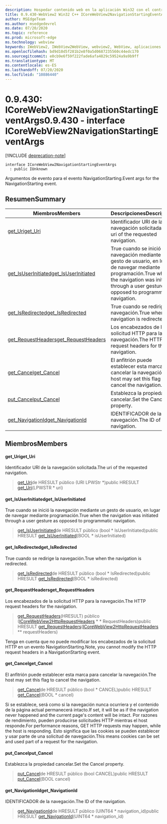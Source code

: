 ```yaml
---
description: Hospedar contenido web en la aplicación Win32 con el control Microsoft Edge WebView2
title: 0.9.430-WebView2 Win32 C++ ICoreWebView2NavigationStartingEventArgs
author: MSEdgeTeam
ms.author: msedgedevrel
ms.date: 07/20/2020
ms.topic: reference
ms.prod: microsoft-edge
ms.technology: webview
keywords: IWebView2, IWebView2WebView, webview2, WebView, aplicaciones Win32, Win32, Edge, ICoreWebView2, ICoreWebView2Host, control de explorador, HTML Edge
ms.openlocfilehash: bd9d10d5f281b2e8f0a5d0687235560c44edc170
ms.sourcegitcommit: e0cb9e6f59f222fade6afa4829c59524a9a9b9ff
ms.translationtype: MT
ms.contentlocale: es-ES
ms.lasthandoff: 07/20/2020
ms.locfileid: "10886440"
---
```

# <span data-ttu-id="1cb39-104">0.9.430: ICoreWebView2NavigationStartingEventArgs</span><span class="sxs-lookup"><span data-stu-id="1cb39-104">0.9.430 - interface ICoreWebView2NavigationStartingEventArgs</span></span> 

[!INCLUDE [deprecation-note](../../includes/deprecation-note.md)]

```
interface ICoreWebView2NavigationStartingEventArgs
  : public IUnknown
```

<span data-ttu-id="1cb39-105">Argumentos de evento para el evento NavigationStarting.</span><span class="sxs-lookup"><span data-stu-id="1cb39-105">Event args for the NavigationStarting event.</span></span>

## <span data-ttu-id="1cb39-106">Resumen</span><span class="sxs-lookup"><span data-stu-id="1cb39-106">Summary</span></span>

 <span data-ttu-id="1cb39-107">Miembros</span><span class="sxs-lookup"><span data-stu-id="1cb39-107">Members</span></span>                        | <span data-ttu-id="1cb39-108">Descripciones</span><span class="sxs-lookup"><span data-stu-id="1cb39-108">Descriptions</span></span>
--------------------------------|---------------------------------------------
[<span data-ttu-id="1cb39-109">get_Uri</span><span class="sxs-lookup"><span data-stu-id="1cb39-109">get_Uri</span></span>](#get_uri) | <span data-ttu-id="1cb39-110">Identificador URI de la navegación solicitada.</span><span class="sxs-lookup"><span data-stu-id="1cb39-110">The uri of the requested navigation.</span></span>
[<span data-ttu-id="1cb39-111">get_IsUserInitiated</span><span class="sxs-lookup"><span data-stu-id="1cb39-111">get_IsUserInitiated</span></span>](#get_isuserinitiated) | <span data-ttu-id="1cb39-112">True cuando se inició la navegación mediante un gesto de usuario, en lugar de navegar mediante programación.</span><span class="sxs-lookup"><span data-stu-id="1cb39-112">True when the navigation was initiated through a user gesture as opposed to programmatic navigation.</span></span>
[<span data-ttu-id="1cb39-113">get_IsRedirected</span><span class="sxs-lookup"><span data-stu-id="1cb39-113">get_IsRedirected</span></span>](#get_isredirected) | <span data-ttu-id="1cb39-114">True cuando se redirige la navegación.</span><span class="sxs-lookup"><span data-stu-id="1cb39-114">True when the navigation is redirected.</span></span>
[<span data-ttu-id="1cb39-115">get_RequestHeaders</span><span class="sxs-lookup"><span data-stu-id="1cb39-115">get_RequestHeaders</span></span>](#get_requestheaders) | <span data-ttu-id="1cb39-116">Los encabezados de la solicitud HTTP para la navegación.</span><span class="sxs-lookup"><span data-stu-id="1cb39-116">The HTTP request headers for the navigation.</span></span>
[<span data-ttu-id="1cb39-117">get_Cancel</span><span class="sxs-lookup"><span data-stu-id="1cb39-117">get_Cancel</span></span>](#get_cancel) | <span data-ttu-id="1cb39-118">El anfitrión puede establecer esta marca para cancelar la navegación.</span><span class="sxs-lookup"><span data-stu-id="1cb39-118">The host may set this flag to cancel the navigation.</span></span>
[<span data-ttu-id="1cb39-119">put_Cancel</span><span class="sxs-lookup"><span data-stu-id="1cb39-119">put_Cancel</span></span>](#put_cancel) | <span data-ttu-id="1cb39-120">Establezca la propiedad cancelar.</span><span class="sxs-lookup"><span data-stu-id="1cb39-120">Set the Cancel property.</span></span>
[<span data-ttu-id="1cb39-121">get_NavigationId</span><span class="sxs-lookup"><span data-stu-id="1cb39-121">get_NavigationId</span></span>](#get_navigationid) | <span data-ttu-id="1cb39-122">IDENTIFICADOR de la navegación.</span><span class="sxs-lookup"><span data-stu-id="1cb39-122">The ID of the navigation.</span></span>

## <span data-ttu-id="1cb39-123">Miembros</span><span class="sxs-lookup"><span data-stu-id="1cb39-123">Members</span></span>

#### <span data-ttu-id="1cb39-124">get_Uri</span><span class="sxs-lookup"><span data-stu-id="1cb39-124">get_Uri</span></span> 

<span data-ttu-id="1cb39-125">Identificador URI de la navegación solicitada.</span><span class="sxs-lookup"><span data-stu-id="1cb39-125">The uri of the requested navigation.</span></span>

> <span data-ttu-id="1cb39-126">[get_Uri](#get_uri)de HRESULT público (URI LPWStr \*)</span><span class="sxs-lookup"><span data-stu-id="1cb39-126">public HRESULT [get_Uri](#get_uri)(LPWSTR \* uri)</span></span>

#### <span data-ttu-id="1cb39-127">get_IsUserInitiated</span><span class="sxs-lookup"><span data-stu-id="1cb39-127">get_IsUserInitiated</span></span> 

<span data-ttu-id="1cb39-128">True cuando se inició la navegación mediante un gesto de usuario, en lugar de navegar mediante programación.</span><span class="sxs-lookup"><span data-stu-id="1cb39-128">True when the navigation was initiated through a user gesture as opposed to programmatic navigation.</span></span>

> <span data-ttu-id="1cb39-129">[get_IsUserInitiated](#get_isuserinitiated)de HRESULT público (bool \* IsUserInitiated)</span><span class="sxs-lookup"><span data-stu-id="1cb39-129">public HRESULT [get_IsUserInitiated](#get_isuserinitiated)(BOOL \* isUserInitiated)</span></span>

#### <span data-ttu-id="1cb39-130">get_IsRedirected</span><span class="sxs-lookup"><span data-stu-id="1cb39-130">get_IsRedirected</span></span> 

<span data-ttu-id="1cb39-131">True cuando se redirige la navegación.</span><span class="sxs-lookup"><span data-stu-id="1cb39-131">True when the navigation is redirected.</span></span>

> <span data-ttu-id="1cb39-132">[get_IsRedirected](#get_isredirected)de HRESULT público (bool \* IsRedirected)</span><span class="sxs-lookup"><span data-stu-id="1cb39-132">public HRESULT [get_IsRedirected](#get_isredirected)(BOOL \* isRedirected)</span></span>

#### <span data-ttu-id="1cb39-133">get_RequestHeaders</span><span class="sxs-lookup"><span data-stu-id="1cb39-133">get_RequestHeaders</span></span> 

<span data-ttu-id="1cb39-134">Los encabezados de la solicitud HTTP para la navegación.</span><span class="sxs-lookup"><span data-stu-id="1cb39-134">The HTTP request headers for the navigation.</span></span>

> <span data-ttu-id="1cb39-135">[get_RequestHeaders](#get_requestheaders)(HRESULT) público ([ICoreWebView2HttpRequestHeaders](ICoreWebView2HttpRequestHeaders.md) \* \* RequestHeaders)</span><span class="sxs-lookup"><span data-stu-id="1cb39-135">public HRESULT [get_RequestHeaders](#get_requestheaders)([ICoreWebView2HttpRequestHeaders](ICoreWebView2HttpRequestHeaders.md) \*\* requestHeaders)</span></span>

<span data-ttu-id="1cb39-136">Tenga en cuenta que no puede modificar los encabezados de la solicitud HTTP en un evento NavigationStarting.</span><span class="sxs-lookup"><span data-stu-id="1cb39-136">Note, you cannot modify the HTTP request headers in a NavigationStarting event.</span></span>

#### <span data-ttu-id="1cb39-137">get_Cancel</span><span class="sxs-lookup"><span data-stu-id="1cb39-137">get_Cancel</span></span> 

<span data-ttu-id="1cb39-138">El anfitrión puede establecer esta marca para cancelar la navegación.</span><span class="sxs-lookup"><span data-stu-id="1cb39-138">The host may set this flag to cancel the navigation.</span></span>

> <span data-ttu-id="1cb39-139">[get_Cancel](#get_cancel)de HRESULT público (bool \* CANCEL)</span><span class="sxs-lookup"><span data-stu-id="1cb39-139">public HRESULT [get_Cancel](#get_cancel)(BOOL \* cancel)</span></span>

<span data-ttu-id="1cb39-140">Si se establece, será como si la navegación nunca ocurriera y el contenido de la página actual permanecerá intacto.</span><span class="sxs-lookup"><span data-stu-id="1cb39-140">If set, it will be as if the navigation never happened and the current page's content will be intact.</span></span> <span data-ttu-id="1cb39-141">Por razones de rendimiento, pueden producirse solicitudes HTTP mientras el host responde.</span><span class="sxs-lookup"><span data-stu-id="1cb39-141">For performance reasons, GET HTTP requests may happen, while the host is responding.</span></span> <span data-ttu-id="1cb39-142">Esto significa que las cookies se pueden establecer y usar parte de una solicitud de navegación.</span><span class="sxs-lookup"><span data-stu-id="1cb39-142">This means cookies can be set and used part of a request for the navigation.</span></span>

#### <span data-ttu-id="1cb39-143">put_Cancel</span><span class="sxs-lookup"><span data-stu-id="1cb39-143">put_Cancel</span></span> 

<span data-ttu-id="1cb39-144">Establezca la propiedad cancelar.</span><span class="sxs-lookup"><span data-stu-id="1cb39-144">Set the Cancel property.</span></span>

> <span data-ttu-id="1cb39-145">[put_Cancel](#put_cancel)de HRESULT público (bool CANCEL)</span><span class="sxs-lookup"><span data-stu-id="1cb39-145">public HRESULT [put_Cancel](#put_cancel)(BOOL cancel)</span></span>

#### <span data-ttu-id="1cb39-146">get_NavigationId</span><span class="sxs-lookup"><span data-stu-id="1cb39-146">get_NavigationId</span></span> 

<span data-ttu-id="1cb39-147">IDENTIFICADOR de la navegación.</span><span class="sxs-lookup"><span data-stu-id="1cb39-147">The ID of the navigation.</span></span>

> <span data-ttu-id="1cb39-148">[get_NavigationId](#get_navigationid)de HRESULT público (UINT64 \* navigation_id)</span><span class="sxs-lookup"><span data-stu-id="1cb39-148">public HRESULT [get_NavigationId](#get_navigationid)(UINT64 \* navigation_id)</span></span>

